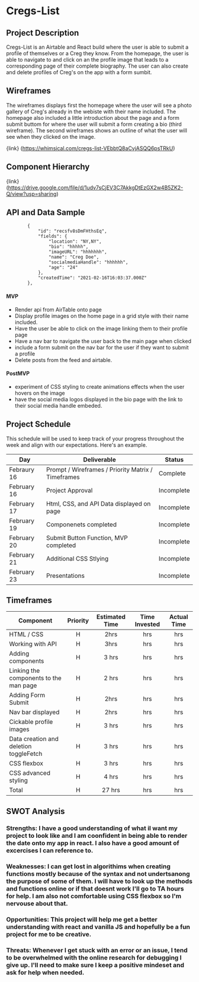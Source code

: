 # Cregs-List

## Project Description
Cregs-List is an Airtable and React build where the user is able to submit a profile of themselves or a Creg they know. From the homepage, the user is able to navigate to and click on an the profile image that leads to a corresponding page of their complete biography. The user can also create and delete profiles of Creg's on the app with a form sumbit. 


## Wireframes
The wireframes displays first the homepage where the user will see a photo gallery of Creg's already in the webiste with their name included. The homepage also included a little introduction about the page and a form submit buttom for where the user will submit a form creating a bio (third wireframe). The second wireframes shows an outline of what the user will see when they clicked on the image.  

{link} (https://whimsical.com/cregs-list-VEbbtQ8aCvjASQQ6psTRkU)

## Component Hierarchy
{link} (https://drive.google.com/file/d/1udv7sCjEV3C7AkkgDtEzGX2w4B5ZK2-Q/view?usp=sharing)

## API and Data Sample

```
        {
            "id": "recsfv8sDmFHthsEq",
            "fields": {
                "location": "NY,NY",
                "bio": "hhhhh",
                "imageURL": "hhhhhhh",
                "name": "Creg Doe",
                "socialmediaHandle": "hhhhhh",
                "age": "24"
            },
            "createdTime": "2021-02-16T16:03:37.000Z"
        },

```

#### MVP 
- Render api from AirTable onto page
- Display profile images on the home page in a grid style with their name included. 
- Have the user be able to click on the image linking them to their profile page
- Have a nav bar to navigate the user back to the main page when clicked 
- include a form submit on the nav bar for the user if they want to submit a profile
- Delete posts from the feed and airtable.


#### PostMVP  
- experiment of CSS styling to create animations effects when the user hovers on the image
- have the social media logos displayed in the bio page with the link to their social media handle embeded. 


## Project Schedule

This schedule will be used to keep track of your progress throughout the week and align with our expectations. Here's an example.

|  Day | Deliverable | Status
|---|---| ---|
|Febraury 16| Prompt / Wireframes / Priority Matrix / Timeframes | Complete
|February 16 | Project Approval | Incomplete
|February 17| Html, CSS, and API Data displayed on page| Incomplete
|February 19| Componenets completed| Incomplete
|February 20 | Submit Button Function, MVP completed | Incomplete
|February 21| Additional CSS Stlying  | Incomplete
|February 23| Presentations | Incomplete

## Timeframes

| Component | Priority | Estimated Time | Time Invested | Actual Time |
| --- | :---: |  :---: | :---: | :---: |
| HTML / CSS  | H | 2hrs| hrs | hrs |
| Working with API | H | 3hrs| hrs | hrs |
| Adding components   | H | 3 hrs| hrs | hrs |
| Linking the components to the man page | H | 2 hrs| hrs | hrs |
| Adding Form Submit  | H | 2hrs| hrs | hrs |
| Nav bar displayed  | H | 2hrs| hrs | hrs |
| Cickable profile images | H | 3 hrs| hrs | hrs |
| Data creation and deletion toggleFetch | H | 3 hrs| hrs | hrs |
| CSS flexbox | H | 3 hrs| hrs | hrs |
| CSS advanced styling | H | 4 hrs| hrs | hrs |
| Total | H | 27 hrs| hrs | hrs |

## SWOT Analysis

### Strengths: I have a good understanding of what iI want my project to look like and I am coonfident in being able to render the date onto my app in react.  I also have a good amount of excercises I can reference to. 

### Weaknesses: I can get lost in algorithims when creating functions mostly because of the syntax and not undertsanong the purpose of some of them.  I will have to look up the methods and functions online or if that doesnt work I'll go to TA hours for help. I am also not comfortable using CSS flexbox so I'm nervouse about that.


### Opportunities: This project will help me get a better understanding with react and vanilla JS and hopefully be a fun project for me to be creative.

### Threats: Whenever I get stuck with an error or an issue, I tend to be overwhelmed with the online research for debugging I give up. I'll need to make sure I keep a positive mindeset and ask for help when needed. 
